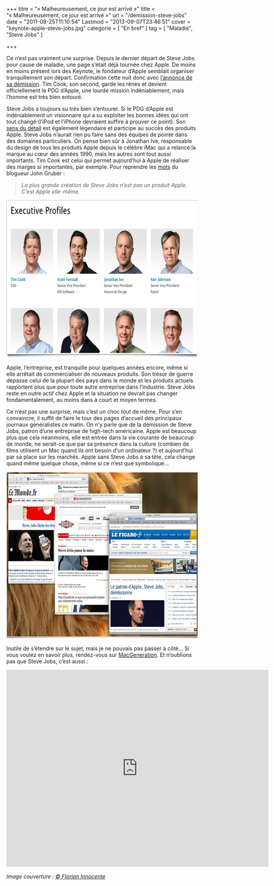 +++
titre = "&laquo;&nbsp;Malheureusement, ce jour est arrivé&nbsp;&raquo;"
title = "&laquo;&nbsp;Malheureusement, ce jour est arrivé&nbsp;&raquo;"
url = "/demission-steve-jobs"
date = "2011-08-25T11:10:54"
Lastmod = "2013-09-07T23:46:51"
cover = "keynote-apple-steve-jobs.jpg"
categorie = [ "En bref" ]
tag = [ "Maladie", "Steve Jobs" ]

+++

<p>Ce n&rsquo;est pas vraiment une surprise. Depuis le dernier départ de Steve Jobs pour cause de maladie, une page s&rsquo;était déjà tournée chez Apple. De moins en moins présent lors des Keynote, le fondateur d&rsquo;Apple semblait organiser tranquillement son départ. Confirmation cette nuit donc avec <a href="http://www.apple.com/pr/library/2011/08/24Letter-from-Steve-Jobs.html">l&rsquo;annonce de sa démission</a>. Tim Cook, son second, garde les rênes et devient officiellement le PDG d&rsquo;Apple, une lourde mission indéniablement, mais l&rsquo;homme est très bien entouré.</p>
<p>Steve Jobs a toujours su très bien s&rsquo;entourer. Si le PDG d&rsquo;Apple est indéniablement un visionnaire qui a su exploiter les bonnes idées qui ont tout changé (l&rsquo;iPod et l&rsquo;iPhone devraient suffire à prouver ce point). Son <a href="https://plus.google.com/107117483540235115863/posts/gcSStkKxXTw">sens du détail</a> est également légendaire et participe au succès des produits Apple. Steve Jobs n&rsquo;aurait rien pu faire sans des équipes de pointe dans des domaines particuliers. On pense bien sûr à Jonathan Ive, responsable du design de tous les produits Apple depuis le célèbre iMac qui a relancé la marque au cœur des années 1990, mais les autres sont tout aussi importants. Tim Cook est celui qui permet aujourd&rsquo;hui à Apple de réaliser des marges si importantes, par exemple. Pour reprendre les <a href="http://daringfireball.net/2011/08/resigned">mots</a> du blogueur John Gruber :</p>
<blockquote><p><em>La plus grande création de Steve Jobs n&rsquo;est pas un produit Apple. C&rsquo;est Apple elle-même.</em></p></blockquote>
<div style="text-align: center;"><img class="aligncenter" style="border-style: initial; border-color: initial; border-width: 0px;" src="apple-vice-president.jpg" alt="Apple vice president" width="690" height="415" border="0" /></div>
<p>Apple, l&rsquo;entreprise, est tranquille pour quelques années encore, même si elle arrêtait de commercialiser de nouveaux produits. Son trésor de guerre dépasse celui de la plupart des pays dans le monde et les produits actuels rapportent plus que pour toute autre entreprise dans l&rsquo;industrie. Steve Jobs reste en outre actif chez Apple et la situation ne devrait pas changer fondamentalement, au moins dans à court et moyen termes.</p>
<p>Ce n&rsquo;est pas une surprise, mais c&rsquo;est un choc tout de même. Pour s&rsquo;en convaincre, il suffit de faire le tour des pages d&rsquo;accueil des principaux journaux généralistes ce matin. On n&rsquo;y parle que de la démission de Steve Jobs, patron d&rsquo;une entreprise de high-tech américaine. Apple est beaucoup plus que cela néanmoins, elle est entrée dans la vie courante de beaucoup de monde, ne serait-ce que par sa présence dans la culture (combien de films utilisent un Mac quand ils ont besoin d&rsquo;un ordinateur ?) et aujourd&rsquo;hui par sa place sur les marchés. Apple sans Steve Jobs à sa tête, cela change quand même quelque chose, même si ce n&rsquo;est que symbolique…</p>
<div style="text-align: center;"><img class="aligncenter" style="border-style: initial; border-color: initial; border-width: 0px;" src="demission-steve-jobs-unes-journaux.jpg" alt="Demission steve jobs unes journaux" width="690" height="439" border="0" /></div>
<p>Inutile de s&rsquo;étendre sur le sujet, mais je ne pouvais pas passer à côté… Si vous voulez en savoir plus, rendez-vous sur <a href="http://www.macg.co/news/voir/213462/steve-jobs-demissionne">MacGeneration</a>. Et n&rsquo;oublions pas que Steve Jobs, c&rsquo;est aussi :</p>
<p><iframe src="http://www.dailymotion.com/embed/video/x5m47b?width=690" frameborder="0" width="690" height="518"></iframe></p>
<p><em>Image couverture : <a href="http://www.flickr.com/photos/kernelpanic/209675817/in/set-72157600029223741">© Florian Innocente</a></em></p>

